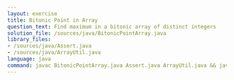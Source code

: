 ```yaml
---
layout: exercise
title: Bitonic Point in Array
question_text: Find maximum in a bitonic array of distinct integers
solution_file: /sources/java/BitonicPointArray.java
library_files:
- /sources/java/Assert.java
- /sources/java/ArrayUtil.java
language: java
command: javac BitonicPointArray.java Assert.java ArrayUtil.java && java BitonicPointArray
---
```

